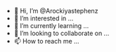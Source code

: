 - 👋 Hi, I’m @Arockiyastephenz
- 👀 I’m interested in ...
- 🌱 I’m currently learning ...
- 💞️ I’m looking to collaborate on ...
- 📫 How to reach me ...

<!---
Arockiyastephenz/Arockiyastephenz is a ✨ special ✨ repository because its `README.md` (this file) appears on your GitHub profile.
You can click the Preview link to take a look at your changes.
--->
